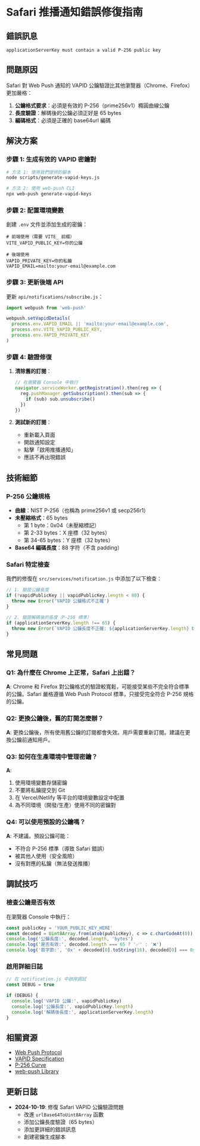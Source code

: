 # Safari 推播通知錯誤修復指南

## 錯誤訊息
```
applicationServerKey must contain a valid P-256 public key
```

## 問題原因

Safari 對 Web Push 通知的 VAPID 公鑰驗證比其他瀏覽器（Chrome、Firefox）更加嚴格：

1. **公鑰格式要求**：必須是有效的 P-256（prime256v1）橢圓曲線公鑰
2. **長度驗證**：解碼後的公鑰必須正好是 65 bytes
3. **編碼格式**：必須是正確的 base64url 編碼

## 解決方案

### 步驟 1: 生成有效的 VAPID 密鑰對

```bash
# 方法 1: 使用我們提供的腳本
node scripts/generate-vapid-keys.js

# 方法 2: 使用 web-push CLI
npx web-push generate-vapid-keys
```

### 步驟 2: 配置環境變數

創建 `.env` 文件並添加生成的密鑰：

```env
# 前端使用（需要 VITE_ 前綴）
VITE_VAPID_PUBLIC_KEY=你的公鑰

# 後端使用
VAPID_PRIVATE_KEY=你的私鑰
VAPID_EMAIL=mailto:your-email@example.com
```

### 步驟 3: 更新後端 API

更新 `api/notifications/subscribe.js`：

```javascript
import webpush from 'web-push'

webpush.setVapidDetails(
  process.env.VAPID_EMAIL || 'mailto:your-email@example.com',
  process.env.VITE_VAPID_PUBLIC_KEY,
  process.env.VAPID_PRIVATE_KEY
)
```

### 步驟 4: 驗證修復

1. **清除舊的訂閱**：
   ```javascript
   // 在瀏覽器 Console 中執行
   navigator.serviceWorker.getRegistration().then(reg => {
     reg.pushManager.getSubscription().then(sub => {
       if (sub) sub.unsubscribe()
     })
   })
   ```

2. **測試新的訂閱**：
   - 重新載入頁面
   - 開啟通知設定
   - 點擊「啟用推播通知」
   - 應該不再出現錯誤

## 技術細節

### P-256 公鑰規格

- **曲線**：NIST P-256（也稱為 prime256v1 或 secp256r1）
- **未壓縮格式**：65 bytes
  - 第 1 byte：0x04（未壓縮標記）
  - 第 2-33 bytes：X 座標（32 bytes）
  - 第 34-65 bytes：Y 座標（32 bytes）
- **Base64 編碼長度**：88 字符（不含 padding）

### Safari 特定檢查

我們的修復在 `src/services/notification.js` 中添加了以下檢查：

```javascript
// 1. 驗證公鑰長度
if (!vapidPublicKey || vapidPublicKey.length < 80) {
  throw new Error('VAPID 公鑰格式不正確')
}

// 2. 驗證解碼後的長度（P-256 標準）
if (applicationServerKey.length !== 65) {
  throw new Error(`VAPID 公鑰長度不正確: ${applicationServerKey.length} bytes`)
}
```

## 常見問題

### Q1: 為什麼在 Chrome 上正常，Safari 上出錯？

**A**: Chrome 和 Firefox 對公鑰格式的驗證較寬鬆，可能接受某些不完全符合標準的公鑰。Safari 嚴格遵循 Web Push Protocol 標準，只接受完全符合 P-256 規格的公鑰。

### Q2: 更換公鑰後，舊的訂閱怎麼辦？

**A**: 更換公鑰後，所有使用舊公鑰的訂閱都會失效。用戶需要重新訂閱。建議在更換公鑰前通知用戶。

### Q3: 如何在生產環境中管理密鑰？

**A**: 
1. 使用環境變數存儲密鑰
2. 不要將私鑰提交到 Git
3. 在 Vercel/Netlify 等平台的環境變數設定中配置
4. 為不同環境（開發/生產）使用不同的密鑰對

### Q4: 可以使用預設的公鑰嗎？

**A**: 不建議。預設公鑰可能：
- 不符合 P-256 標準（導致 Safari 錯誤）
- 被其他人使用（安全風險）
- 沒有對應的私鑰（無法發送推播）

## 調試技巧

### 檢查公鑰是否有效

在瀏覽器 Console 中執行：

```javascript
const publicKey = 'YOUR_PUBLIC_KEY_HERE'
const decoded = Uint8Array.from(atob(publicKey), c => c.charCodeAt(0))
console.log('公鑰長度:', decoded.length, 'bytes')
console.log('是否有效:', decoded.length === 65 ? '✅' : '❌')
console.log('首字節:', '0x' + decoded[0].toString(16), decoded[0] === 0x04 ? '✅' : '❌')
```

### 啟用詳細日誌

```javascript
// 在 notification.js 中啟用調試
const DEBUG = true

if (DEBUG) {
  console.log('VAPID 公鑰:', vapidPublicKey)
  console.log('公鑰長度:', vapidPublicKey.length)
  console.log('解碼後長度:', applicationServerKey.length)
}
```

## 相關資源

- [Web Push Protocol](https://datatracker.ietf.org/doc/html/rfc8030)
- [VAPID Specification](https://datatracker.ietf.org/doc/html/rfc8292)
- [P-256 Curve](https://nvlpubs.nist.gov/nistpubs/FIPS/NIST.FIPS.186-4.pdf)
- [web-push Library](https://github.com/web-push-libs/web-push)

## 更新日誌

- **2024-10-19**: 修復 Safari VAPID 公鑰驗證問題
  - 改進 `urlBase64ToUint8Array` 函數
  - 添加公鑰長度驗證（65 bytes）
  - 添加更詳細的錯誤訊息
  - 創建密鑰生成腳本

